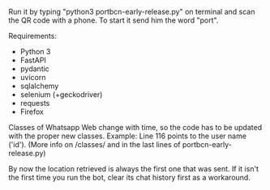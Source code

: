 Run it by typing "python3 portbcn-early-release.py" on terminal and scan the QR code with a phone. To start it send him the word "port".

Requirements:
 - Python 3
 - FastAPI
 - pydantic
 - uvicorn
 - sqlalchemy
 - selenium (+geckodriver)
 - requests
 - Firefox


Classes of Whatsapp Web change with time, so the code has to be updated with the proper new classes. Example: Line 116 points to the user name ('id'). (More info on /classes/ and in the last lines of portbcn-early-release.py)

By now the location retrieved is always the first one that was sent. If it isn't the first time you run the bot, clear its chat history first as a workaround.
